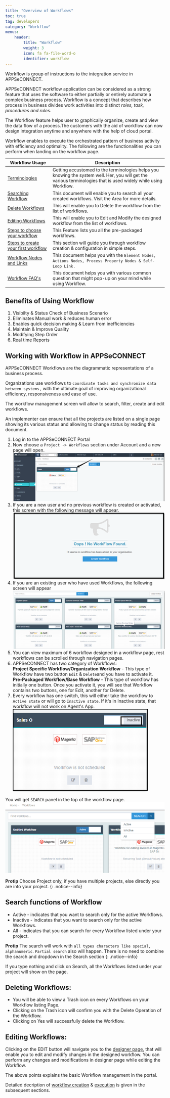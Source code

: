 ```yaml
---
title: "Overview of Workflows"
toc: true
tag: developers
category: "Workflow"
menus: 
    header:
        title: "Workflow"
        weight: 3
        icon: fa fa-file-word-o
        identifier: workflow
---
```

Workflow is group of instructions to the integration service in APPSeCONNECT. 

APPSeCONNECT workflow application can be considered as a strong feature that uses the software to either partially or entirely automate a complex business process. Workflow is  a concept that describes how process in business divides work activities into distinct *roles, task, procedures and rules*.

The Workflow feature helps user to graphically organize, create and view the data flow of a process.The customers with the aid of workflow can now design integration anytime and anywhere with the help of cloud portal.

Workflow enables to execute the orchestrated pattern of business activity with efficiency and optimality. The following are the functionalities you can perform when landing on the workflow page.

|Workflow Usage|Description|
|-----|----------|
|[Terminologies](/workflow/Terminologies/)|Getting accustomed to the terminologies helps you knowing the system well. Her, you will get the various terminologies that is used widely while using Workflow.|
|[Searching Workflow](/workflow/overview/#search-functions-of-workflow)| This document will enable you to search all your created workflows. Visit the Area for more details.|
|[Delete Workflows](/workflow/overview/#deleting-workflows)| This will enable you to Delete the workflow from the list of workflows.|
|[Editing Workflows](/workflow/overview/#editing-workflows)| This will enable you to Edit and Modify the designed workflow from the list of workflows.|
|[Steps to choose your workflow](/workflow/steps-to-choose-your-workflow/)  |This Feature lists you all the pre-packaged workflows.|
|[Steps to create your first workflow](/workflow/steps-to-create-your-first-workflow/) |This section will guide you through workflow creation & configuration in simple steps.|
|[Workflow Nodes and Links](/workflow/workflow-nodes-and-links/)| This document helps you with the `Element Nodes, Actions Nodes, Process Property Nodes & Self-Loop Link.`| 
|[Workflow FAQ's](/workflow/faqs/)| This document helps you with various common question that might pop-up on your mind while using Workflow.|

## Benefits of Using Workflow 

1. Visibilty & Status Check of Business Scenario
2. Eliminates Manual work & reduces human error
3. Enables quick decision making & Learn from inefficiencies
4. Maintain & Improve Quality
5. Modifying Step Order
6. Real time Reports

## Working with Workflow in APPSeCONNECT

 APPSeCONNECT Workflows are the diagrammatic representations of a business process.  

 Organizations use workflows to `coordinate tasks and synchronize data between systems,` with the ultimate goal of improving organizational efficiency, responsiveness and ease of use.

 The workflow management screen will allow to search, filter, create and edit workflows.

 An implementer can ensure that all the projects are listed on a single page showing its various status and allowing to change status by reading this document.

 1. Log in to the APPSeCONNECT Portal
 2. Now choose a `Project -> Workflows` section under Account and a new page will open.    
  ![Workflow](/staticfiles/workflow-management/media/Workflow.png)
 3. If you are a new user and no previous workflow is created or activated, this screen with the following message will appear.  
![NoWorkflow](/staticfiles/workflow-management/media/NoWorkflow.png)
 4.  If you are an existing user who have used Workflows, the following screen will appear
![Workflow_Landing](/staticfiles/workflow-management/media/Workflow_Landing.png)
 5. You can view maximum of 6 workflow designed in a workflow page, rest workflows can be scrolled through navigation pages.
 6. APPSeCONNECT has two category of Workflows:   
 **Project Specific Workflow/Organization Workflow** -  This type of Workflow have two button `Edit` & `Delete`and you have to activate it.    
 **Pre-Packaged Workflow/Base Workflow** - This type of workflow has initially one button. Once you activate it, you will see that Workflow contains two buttons, one for Edit, another for Delete.    
 7. Every workflow has one switch, this will either take the  workflow to `Active state` or will go to `Inactive state`. If it's in Inactive state, that workflow will not work on Agent's App.  
 ![Workflow_dialog](/staticfiles/workflow-management/media/Workflow_dialog.png)    

  You will get `SEARCH` panel in the top of the workflow page.    
 ![Search_Workflow](/staticfiles/workflow-management/media/Search_Workflow.png)

 **Protip** Choose Project only, if you have multiple projects, else directly you are into your project.
 {: .notice--info}

 
## Search functions of Workflow

* Active - indicates that you want to search only for the active Workflows.
* Inactive - indicates that you want to search only for the active Workflows.
* All - indicates that you can search for every Workflow listed under your project.


**Protip** The search will work with `all types characters like special, alphanumeric`. `Partial search` also will happen. There is no need to combine the search and dropdown in the Search section 
{: .notice--info}

If you type nothing and click on Search, all the Workflows listed under your project will show on the page.

## Deleting Workflows: 

* You will be able to view a Trash icon on every Workflows on your Workflow listing Page.
* Clicking on the Trash icon will confirm you with the Delete Operation of the Workflow.
* Clicking on Yes will successfully delete the Workflow.

## Editing Workflows: 

Clicking on the EDIT button will navigate you to the [designer page](/workflow/steps-to-create-your-first-workflow/), that will enable you to edit and modify changes in the designed workflow. You can perform any changes and modifications in designer page while editing the Workflow.

The above points explains the basic Workflow management in the portal.

Detailed decription of [workflow creation](/workflow/steps-to-create-your-first-workflow/) & [execution](/workflow/deploying-and-executing/) is given in the subsequent sections.
 
